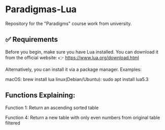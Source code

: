 # Paradigmas-Lua
Repository for the "Paradigms" course work from university.

## ✅ Requirements

Before you begin, make sure you have Lua installed. You can download it from the official website:
👉 https://www.lua.org/download.html

Alternatively, you can install it via a package manager. Examples:

macOS: brew install lua
linux(Debian/Ubuntu): sudo apt install lua5.3

## Functions Explaining:

Function 1: Return an ascending sorted table

Function 4: Return a new table with only even numbers from original table filtered


